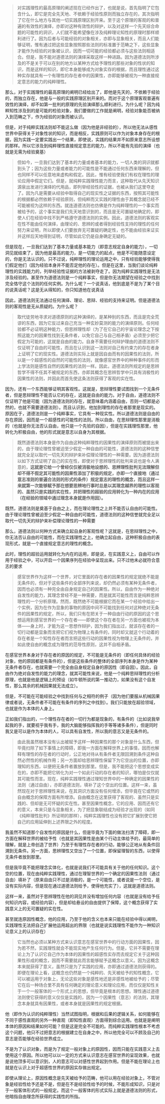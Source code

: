 <blockquote>对实践理性的最高原理的阐述现在已经作出了，也就是说，首先指明了它包含什么，即它是完全先天地、不依赖于经验性原则而独立存在的，其次指明了它在什么地方与其他一切实践原理区别开来。至于这个原理的客观的和普遍的有效性的演绎，亦即对这种有效性的辩护，以及对这样一个先天综合命题的可能性的洞识，人们就不能希望像在涉及纯粹理论知性的原理时那样顺利进行了。因为后者与可能经验的对象相关，亦即与显象相关，而且人们能够证明，惟有通过把这些显象按照那些法则的标准置于范畴之下，这些显象才能作为经验的对象被认识，因而一切可能的经验都必须与这些法则相适合。但是，我不能对道德法则的演绎采取这样一种进路。因为道德法则所涉及的不是关于可以在别的地方以某种方式给予理性的那些对象的性状的知识，而是这样的知识，即它本身能够成为对象实存的根据，而且理性通过这种实存就具有一个有理性的存在者中的因果性，亦即能够被视为一种直接规定意志的能力的纯粹理性。</blockquote><p>那么，对于实践理性的最高原理的阐明已经给出了，即他是先天的，不依赖于经验的，而独立存在，他是与一般的实践原理区别开来的。而对于这个原理客观普遍有效性的演绎，却不如第一批判的原理的先验演绎那么顺利进行。为什么呢？因为纯粹知性涉及到的是可能的检验对象，我们要做的工作就是阐明，经验对象能否被纳入到范畴之下，作为经验的对象而被认识。</p><p>但是，对于纯粹实践法则却不能这么做（因为他是非经验的），所以他无法从感性世界中获得关于对象性状的知识，而是相反，实践原则可以作为对象本身存在的根据，因为实践一定要实践出一个结果，即使说，实践的结果并不如原来意志所设想的那样。所以它涉及到纯粹理性直接规定意志的能力，所以不能有先验的演绎（也就是无需为经验奠基）</p><blockquote>但如今，一旦我们达到了基本的力量或者基本的能力，一切人类的洞识就都到头了；因为这些力量或者能力的可能性是不能通过任何东西来理解的，但也同样不可以任意地来虚构和假定。因此，惟有经验使我们有权在理性的理论应用中假定它们。但是，就纯粹实践理性能力而言，这种取代从先天知识源泉出发进行演绎的代用品，即列举经验性的证据，也被从我们这里夺走了。因为凡是需要从经验中取得自己的现实性之证据的东西，按照其可能性的根据都必然依赖于经验原则，但纯粹而又实践的理性由于其概念就已经不可能被视为这样的东西。就连道德法则也仿佛是作为纯粹理性的一个事实而被给予的，这个事实是我们先天地意识到的，而且是无可置疑地确定的，即使人们在经验中找不到严格遵守道德法则的实例。因此，道德法则的客观实在性不能由任何演绎，由理论的、思辨的或者得到经验性支持的理性的任何努力来证明，所以即使人们要放弃无可置疑的确定性，也不能由经验来证实并这样后天地得到证明，尽管如此它仍是自身确定无疑的。</blockquote><p>但是现在，一旦我们达到了基本力量或基本能力（即意志规定自身的能力），一切洞见就结束了，因为他是最高的能力，是一切能力的起点，他是不可能随意设定的，你是无法认识的。只不过说，纯粹理性的理论运用之中，只有经验能够使得我们假定他们（因为经验本身并不能否定他的存在）。但是在这里，当我们谈论纯粹理性的实践能力的，列举经验性证据的方法被剥夺走了。因为纯粹实践理性是无法涉及经验的。甚至作为道德法则是一个纯粹事实，但是你无法期望在经验之中找到完全恪守这个法则的任何实例。为什么呢？一个说真话，他到底是不是为了某个目的说真话呢？这是无从得知的，你只知道他在说真话</p><p>因此，道德法则无法通过任何演绎、理论、思辩、经验的支持来证明。但是道德法则的客观性是无从质疑的。为什么呢？</p><blockquote>取代徒劳地寻求对道德原则的这种演绎的，是某种别的东西，而且是完全荒谬的东西，因为它反过来自己充当一种玄妙莫测的能力的演绎原则。任何经验都不必证明这种能力，但思辨理性却（为了在它自己的宇宙论理念之下按照这能力的因果性找到无条件者，以免它自己与自己相矛盾）必须至少把它假定为可能的，这就是自由的能力。自身不需要任何辩护理由的道德法则不仅证明了自由的可能性，而且在认识到这一法则对自己有约束力的存在者身上证明了它的现实性。道德法则实际上就是因自由而有的因果性的法则，所以是一个超感性的自然的可能性的法则，就像感官世界中的种种事件的形而上学法则是感性自然的因果性的法则一样。因此，道德法则所规定的是思辨哲学不得不任其不被规定的东西，亦即其概念在思辨哲学中只具有消极性的因果性的法则，并因此而首先使这条法则获得了客观的实在性。</blockquote><p>因为，还有一个东西能够证明其客观性。这就是，思辩理性要试图找到一个无条件者，但是思辩理性不能否认它的存在，这就是自由的能力。对于自由，道德法则不仅证明了他是可能（因为道德法则的存在，就意味着内涵着自由，否则一切都是必然的，也就不需要道德法则）。而且认识到，他加到理性的存在者那里是现实的。原因在于，道德法则是一个纯粹事实，它具有一种现实性。所以道德法则是自由的存在原因，因而是一个超感性的可能性的法则。所以自由，在思辩理性那里是消极的（也就是你无法否认自由，他只是一个先验的自因），但是在实践理性那里，他转化为积极自由，他的形式就是意志以自身为其根据。</p><blockquote>既然道德法则本身是作为自由这种纯粹理性的因果性的演绎原则而被提出来的，由于理论理性曾被迫至少假定一种自由的可能性，道德法则的这种信誉就完全足以取代一切先天的辩护来补偿理论理性的一种需要。因为道德法则以如下方式证明了自己的实在性，即使对于思辨理性的批判来说也是令人满意的，<b>这就是它给一个曾经仅仅被消极地设想的、思辨理性批判无法理解但却不得不假定其可能性的因果性添加了积极的规定，亦即一个直接地（通过意志准则的普遍合法则的形式的条件）规定意志的理性的概念，而且这样一来就第一次能够赋予那在想要思辨地行事时总是以其理念越界的理性以客观的、虽然只是实践的实在性，并把理性的超验的应用转化为一种内在的应用（在经验的领域中通过理念本身就是作用因）。</b></blockquote><p>既然，道德法则是奠基于自由之上，而在理论理性之上并不能否认自由的可能性。由于理论理性曾被迫至少假定一种自由的可能性，道德法则的这种信誉就完全足以取代一切先天的辩护来补偿理论理性的一种需要</p><p>那么，道德法则以何种方式来确立起自身的客观性呢？这就是，在思辩理性之中，你无法否认自由的可能性，而在实践理性之上，他确立起自由，这种积极自由的表现形式，就是一个直接规定意志的理性的概念。</p><p>此时，理性的超验运用就转化为内在的运用，即是说，在实践意义上，自由可以作用于经验之中，可以开启一个因果序列在经验中呈现出来。只不过他未必就符合意志的要求</p><blockquote>感官世界作为这样一个世界，对它里面的存在者的因果性的规定就绝不能是无条件的，但对于这些条件的全部序列来说，却仍然必须有某种无条件者，因而也必须有一种完全由自身规定自己的因果性。所以，自由作为一种绝对自发性的能力，其理念曾经不是一种需要，而是就其可能性而言是纯粹思辨理性的一个分析原理。然而，既然绝不可能根据它而在某一个经验中给出一个实例，因为在作为显象的事物的原因中间不可能找到任何对这种绝对无条件的因果性的规定，所以，我们只有在把关于一种自由行动的原因的这个思想运用到感官世界的一个存在者——即使这个存在者在另一方面也被视为本体——身上时，才能为这一思想作辩护，因为我们指出过，就该存在者的一切行动都是显象而言把它们视为物理上有条件的，同时却又就这个行动着的存在者是一个知性存在者而言把这些行动的因果性视为物理上无条件的，并如此使自由的概念成为理性的范导性原则，这并不自相矛盾。</blockquote><p>在感官世界本身对于存在者的原因的规定，不可能是无条件的（即任何具体的经验对象，他的原因都是有条件的），但是这些条件的整体的全部序列本身是作为某种无条件者存在，也就需要一个完全由自身规定自身的原因性（即自因）。因此，自由作为绝对自发性的能力的理念，就其可能性来说，他是一个纯粹思辩理性的分析原理，也就是他是逻辑上的预设（如牛顿所说的第一推动力，如果没有这个自发性，那么其余的机械因果就无法成立）。</p><p>但是，不可能在可能经验之中找到任何与之相符的例子（因为他们要服从机械因果律或者说，无条件者不可能在有条件的序列之中找到）。我们只能放在超验领域，也就是作为本体的人身上。</p><p>正如我们指出的，一个理性存在者的一切行为都是现象的，有条件的（比如说我举起我的手，就要视乎我有手，我的大脑能够指挥我的手等等诸多条件），但是同时我又是可以是作为本体的人，可以具有自发性，所以我的意志又是无条件的。</p><blockquote>由此我虽然根本没有认出被赋予这样一种因果性的那个对象是什么东西，但毕竟扫除了如下事情上的障碍，即我一方面在解释世界上的事情，因而也解释有理性的存在者的行动时，公正地对待从有条件者无限回溯到条件这种自然必然性的机械作用；另一方面却给思辨理性保留下为它空出的位置，亦即理知的东西，以便把无条件者置放到那里。但是，我不能把这个思想变成实在的，亦即不能把它转化为对一个如此行动的存在者的知识，哪怕是仅仅就其可能性而言。现在，纯粹实践理性通过理知世界中的一种确定的因果性的法则（通过自由），亦即道德法则，填补了这个空出的位置。这样一来，虽然现在对于思辨理性来说，在其洞识方面没有任何增添，但毕竟在它或然的自由概念的保障方面有所增添。自由概念在这里获得了客观的、虽然只是实践的、但却是无可怀疑的实在性。甚至因果性概念，它的应用、因而还有它的意义，本来只是与显象相关，为了把显象联结成为经验才出现的（如同《纯粹理性批判》所证明的那样），纯粹实践理性也没有把它扩展到使它把自己的应用延伸到上述界限之外的程度。</blockquote><p>我虽然不知道那个自发性的原因是什么，但是毕竟为下面的做法扫清了障碍，即一方面在解释世界的被给予性（也就是其因果性是由某个行动主体给予的，最简单的理解，就是上帝创造了世界）乃至于有理性存在者的行动，能够公正地从有条件回溯到无条件。另一方面，思辨理性又空出了一个位置，即保留理智的东西，以使得无条件者放到那里。</p><p>但是我毕竟不能把理念实体化，也就是说我们不可能具有关于他的任何知识。这个空的位置，现在由纯粹实践理性，通过在理智世界的一个确定的因果性法则（通过自由）填补了（原来自由只不过是消极的，是一个可能性，或者说是一个空位，是没有实际内容，但是现在通过道德法则给予，使得他充实了），这就是道德法则。</p><p>这样一来，虽然对于思辨理性在他的洞见并没有增加任何内容（也就是没有给予任何知识内容，或经验内容），但是却给悬设的自由提供了保障，这个概念获得了实践意义上的无可置疑的实在性。</p><p>甚至就连原因性概念，他的应用，乃至于他的含义也本来只能在经验中得以阐明，实践理性无法把自己扩展他运用超出的界限（也就是说实践理性不能作为一种知识论意义上的认识存在）</p><blockquote>它当然也必须以某种方式来认识意志在感官世界中的行动方面的因果性，因为若不然，实践理性就会不能现实地产生任何行为。但是，它并不需要在理论上为了认识它自己作为本体的因果性的超感性实存而去规定它关于这种因果性形成的概念，因而不需要就此而言能够赋予这概念以意义。因为这概念本来就获得了意义，虽然只是为了实践的应用，亦即通过道德法则获得的。即便在理论上看，这概念也仍然是一个纯粹的、先天被给予的知性概念，它可以被运用于对象上，无论这些对象是感性地还是非感性地被给予的；尽管它在后一种场合里不具有任何确定的理论意义和理论应用，而仅仅是知性关于一个一般客体的一个形式上的思想，但毕竟是根本的思想。理性通过道德法则使它获得的意义仅仅是实践的，因为一个因果性（意志）的法则，其理念本身就具有因果性，或者本身就是因果性的规定根据。</blockquote><p>他（即作为认识的纯粹理性）当然试图指明，根据和后果的逻辑关系，如何能够在不同于感性直观的另外一种直观（即知性直观）方面得到综合运用。也就是是阐明本体的原因和结果如何可能？但是这是完全不可能的。而纯粹实践理性根本不考虑这个问题，他只不过把意志的根据建立在自身之中，所以他完全可以不顾及自己的意志是否能够在经验世界成立。</p><p>不是为了认识对象，而是为了规定一般对象上的原因性，因而只能在实践意义上去使用这个原因。所以他可以以一定的方式来认识意志在感官世界的呈现效果，也就是说他顶多可以意识到，人的意志可以对感性世界起到作用。但是不能在理论上也就是在认识上对于超感性世界的原因实存做出规定。</p><p>即使从理论上，原因性概念是先天被给予的范畴，他可以用在经验对象上，不管对象是经验性给予还是不是，但是在不是经验性给予的时候，不能形成知识，只是对于一般客体形式的一般规定。而这个一般客体的形式实际上就是道德法则的形式，他暗指自由理念所获得的实践性的所指。</p><p></p><p></p>